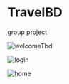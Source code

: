 # TravelBD
group project


![welcomeTbd](https://user-images.githubusercontent.com/75209788/229156215-03ccd2eb-c34e-4217-84da-0e327ef69ff8.png)

![login](https://user-images.githubusercontent.com/75209788/229156292-6b585f54-a2ec-4a81-a41b-fa7258dfd96f.png)

![home](https://user-images.githubusercontent.com/75209788/229156323-bddf759f-2c44-4ffa-b774-47fb1e17e6ba.png)
